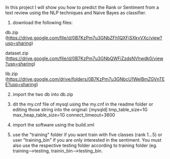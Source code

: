 In this project I will show you how to predict the Rank or Sentiment from a text review using the NLP techniques and Naive Bayes as classifier.

1. download the following files:

db.zip (https://drive.google.com/file/d/0B7KzPm7u3GNbZFh1QXFiSXkyVXc/view?usp=sharing)

dataset.zip (https://drive.google.com/file/d/0B7KzPm7u3GNbQWFiZzdsNVhwdk0/view?usp=sharing)

lib.zip (https://drive.google.com/drive/folders/0B7KzPm7u3GNbcU1WelBmZGVnTEE?usp=sharing)

2. import the two db into db.zip

3. dit the my.cnf file of mysql using the my.cnf in the readme folder or editing those string into the original:
[mysqld]
tmp_table_size=1G
max_heap_table_size=1G
connect_timeout=3600

4. import the software using the build.xml 

5. use the "training" folder if you want train with five classes (rank 1...5) or user "training_bin" if you are only interested in the sentiment.
You must also use the respective testing folder according to training folder (eg. training-->testing, trainin_bin-->testing_bin.
